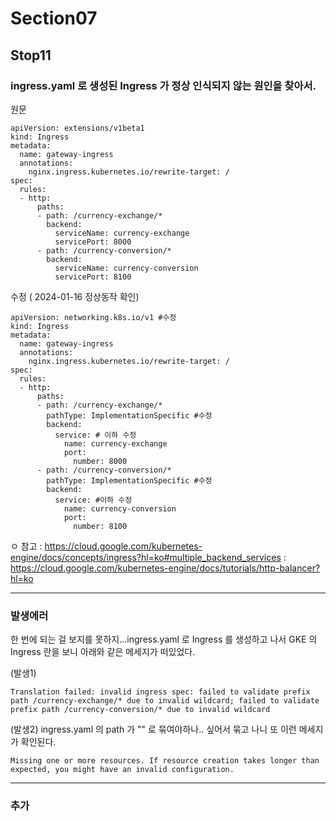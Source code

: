 # Section07
## Stop11
### ingress.yaml 로 생성된 Ingress 가 정상 인식되지 않는 원인을 찾아서.

원문
```
apiVersion: extensions/v1beta1
kind: Ingress
metadata:
  name: gateway-ingress
  annotations:
    nginx.ingress.kubernetes.io/rewrite-target: /
spec:
  rules:
  - http:
      paths:
      - path: /currency-exchange/*
        backend:
          serviceName: currency-exchange
          servicePort: 8000          
      - path: /currency-conversion/*
        backend:
          serviceName: currency-conversion
          servicePort: 8100
```

수정 ( 2024-01-16 정상동작 확인)
```
apiVersion: networking.k8s.io/v1 #수정
kind: Ingress
metadata:
  name: gateway-ingress
  annotations:
    nginx.ingress.kubernetes.io/rewrite-target: /
spec:
  rules:
  - http:
      paths:
      - path: /currency-exchange/*
        pathType: ImplementationSpecific #수정
        backend:
          service: # 이하 수정
            name: currency-exchange
            port:
              number: 8000
      - path: /currency-conversion/*
        pathType: ImplementationSpecific #수정
        backend:
          service: #이하 수정
            name: currency-conversion
            port:
              number: 8100

```
ㅇ 참고 
: https://cloud.google.com/kubernetes-engine/docs/concepts/ingress?hl=ko#multiple_backend_services
: https://cloud.google.com/kubernetes-engine/docs/tutorials/http-balancer?hl=ko

---
### 발생에러

한 번에 되는 걸 보지를 못하지...ingress.yaml 로 Ingress 를 생성하고 나서 GKE 의 Ingress 란을 보니 아래와 같은 메세지가 떠있었다.

(발생1)
```
Translation failed: invalid ingress spec: failed to validate prefix path /currency-exchange/* due to invalid wildcard; failed to validate prefix path /currency-conversion/* due to invalid wildcard
```

(발생2)
ingress.yaml 의 path 가 "" 로 묶여야하나.. 싶어서 묶고 나니 또 이런 메세지가 확인된다.
```
Missing one or more resources. If resource creation takes longer than expected, you might have an invalid configuration.
```

---

### 추가
